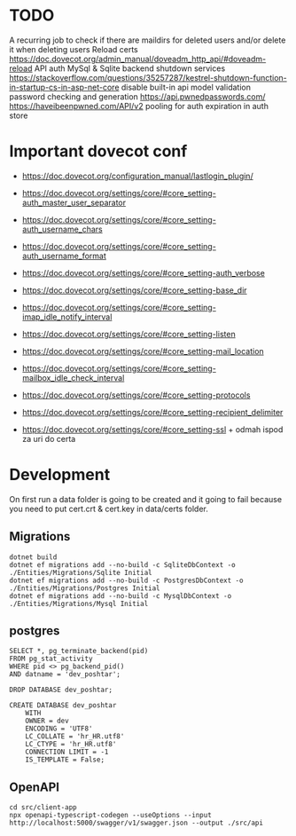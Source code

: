 # TODO

A recurring job to check if there are maildirs for deleted users and/or delete it when deleting users
Reload certs https://doc.dovecot.org/admin_manual/doveadm_http_api/#doveadm-reload
API auth
MySql & Sqlite backend
shutdown services https://stackoverflow.com/questions/35257287/kestrel-shutdown-function-in-startup-cs-in-asp-net-core
disable built-in api model validation
password checking and generation https://api.pwnedpasswords.com/ https://haveibeenpwned.com/API/v2
pooling for auth expiration in auth store

# Important dovecot conf

- https://doc.dovecot.org/configuration_manual/lastlogin_plugin/

- https://doc.dovecot.org/settings/core/#core_setting-auth_master_user_separator
- https://doc.dovecot.org/settings/core/#core_setting-auth_username_chars
- https://doc.dovecot.org/settings/core/#core_setting-auth_username_format
- https://doc.dovecot.org/settings/core/#core_setting-auth_verbose
- https://doc.dovecot.org/settings/core/#core_setting-base_dir
- https://doc.dovecot.org/settings/core/#core_setting-imap_idle_notify_interval
- https://doc.dovecot.org/settings/core/#core_setting-listen
- https://doc.dovecot.org/settings/core/#core_setting-mail_location
- https://doc.dovecot.org/settings/core/#core_setting-mailbox_idle_check_interval
- https://doc.dovecot.org/settings/core/#core_setting-protocols
- https://doc.dovecot.org/settings/core/#core_setting-recipient_delimiter
- https://doc.dovecot.org/settings/core/#core_setting-ssl + odmah ispod za uri do certa

# Development

On first run a data folder is going to be created and it going to fail because you need to put cert.crt & cert.key in data/certs folder.

## Migrations

```
dotnet build
dotnet ef migrations add --no-build -c SqliteDbContext -o ./Entities/Migrations/Sqlite Initial
dotnet ef migrations add --no-build -c PostgresDbContext -o ./Entities/Migrations/Postgres Initial
dotnet ef migrations add --no-build -c MysqlDbContext -o ./Entities/Migrations/Mysql Initial
```

## postgres

```
SELECT *, pg_terminate_backend(pid)
FROM pg_stat_activity
WHERE pid <> pg_backend_pid()
AND datname = 'dev_poshtar';

DROP DATABASE dev_poshtar;

CREATE DATABASE dev_poshtar
    WITH
    OWNER = dev
    ENCODING = 'UTF8'
    LC_COLLATE = 'hr_HR.utf8'
    LC_CTYPE = 'hr_HR.utf8'
    CONNECTION LIMIT = -1
    IS_TEMPLATE = False;
```

## OpenAPI

```
cd src/client-app
npx openapi-typescript-codegen --useOptions --input http://localhost:5000/swagger/v1/swagger.json --output ./src/api
```
